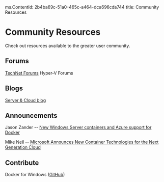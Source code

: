 ﻿ms.ContentId: 2b4ba69c-51a0-465c-a464-dca696cda744 
title: Community Resources

# Community Resources #

Check out resources available to the greater user community.

## Forums ##
[TechNet Forums](https://social.technet.microsoft.com/Forums/windowsserver/en-US/home "TechNet Forums")
Hyper-V Forums

## Blogs ##
[Server & Cloud blog](http://blogs.technet.com/b/server-cloud/)


## Announcements ##
Jason Zander -- [New Windows Server containers and Azure support for Docker](http://azure.microsoft.com/blog/2014/10/15/new-windows-server-containers-and-azure-support-for-docker/)

Mike Neil -- [Microsoft Announces New Container Technologies for the Next Generation Cloud](http://blogs.technet.com/b/server-cloud/archive/2015/04/08/microsoft-announces-new-container-technologies-for-the-next-generation-cloud.aspx)


## Contribute ##

Docker for Windows ([GitHub](https://github.com/Microsoft/docker "https://github.com/Microsoft/docker"))




